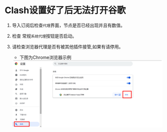 # Clash设置好了后无法打开谷歌

1. 导入订阅后检查`代理`界面，节点是否已经出现并且有数值。

2. 检查 常规`系统代理`按钮是否启动。

3. 请检查浏览器代理是否有被其他插件接管,如果有请停用。
	- 下图为Chrome浏览器示例

	<div align=center>
     <img src="faq/windows/images/faqw4.png" width = 800 />
	</div>